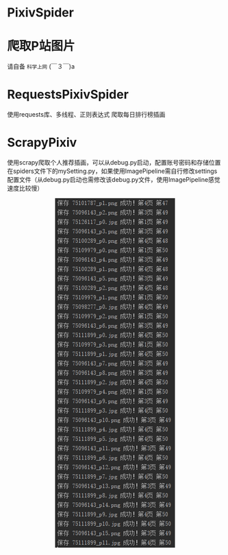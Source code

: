 # PixivSpider
# 爬取P站图片  
请自备 `科学上网` (￣３￣)a   
# RequestsPixivSpider
使用requests库、多线程、正则表达式 爬取每日排行榜插画  
# ScrapyPixiv  
使用scrapy爬取个人推荐插画，可以从debug.py启动，配置账号密码和存储位置在spiders文件下的mySetting.py，如果使用ImagePipeline需自行修改settings配置文件（从debug.py启动也需修改该debug.py文件，使用ImagePipeline感觉速度比较慢）  
<div align=center><img src="https://github.com/hyc-shayu/PixivSpider/blob/master/.image/requests.png" /></div>  

